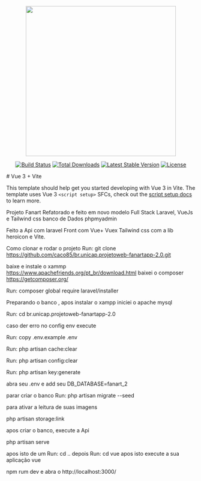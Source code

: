 <p align="center"><a href="https://laravel.com" target="_blank"><img src="https://raw.githubusercontent.com/laravel/art/master/logo-lockup/5%20SVG/2%20CMYK/1%20Full%20Color/laravel-logolockup-cmyk-red.svg" width="400"></a></p>

<p align="center">
<a href="https://travis-ci.org/laravel/framework"><img src="https://travis-ci.org/laravel/framework.svg" alt="Build Status"></a>
<a href="https://packagist.org/packages/laravel/framework"><img src="https://img.shields.io/packagist/dt/laravel/framework" alt="Total Downloads"></a>
<a href="https://packagist.org/packages/laravel/framework"><img src="https://img.shields.io/packagist/v/laravel/framework" alt="Latest Stable Version"></a>
<a href="https://packagist.org/packages/laravel/framework"><img src="https://img.shields.io/packagist/l/laravel/framework" alt="License"></a>
</p>
# Vue 3 + Vite

This template should help get you started developing with Vue 3 in Vite. The template uses Vue 3 `<script setup>` SFCs, check out the [script setup docs](https://v3.vuejs.org/api/sfc-script-setup.html#sfc-script-setup) to learn more.


Projeto Fanart Refatorado e feito em novo modelo Full Stack Laravel, VueJs e Tailwind css banco de Dados phpmyadmin

Feito a Api com laravel
Front com Vue+ Vuex
Tailwind css com a lib heroicon
e Vite.

Como clonar e rodar o projeto
Run: git clone https://github.com/caco85/br.unicap.projetoweb-fanartapp-2.0.git

baixe e instale o xammp https://www.apachefriends.org/pt_br/download.html
baixei o composer https://getcomposer.org/

Run: composer global require laravel/installer

Preparando o banco , apos instalar o xampp iniciei o apache mysql

Run: cd br.unicap.projetoweb-fanartapp-2.0

caso der erro no config env execute

Run: copy .env.example .env

Run: php artisan cache:clear

Run: php artisan config:clear

Run: php artisan key:generate


abra seu .env e add seu DB_DATABASE=fanart_2

parar criar  o banco
Run: php artisan migrate --seed

para ativar a leitura de suas imagens

php artisan storage:link

apos criar o banco, execute a Api

php artisan serve

apos isto de um Run: cd ..
depois 
Run: cd vue
apos isto execute a sua aplicação vue

npm rum dev 
e abra o http://localhost:3000/





